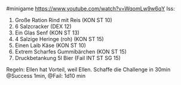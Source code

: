 #minigame 
https://www.youtube.com/watch?v=WqomLw9w6qY
Iss:
1. Große Ration Rind mit Reis (KON ST 10)
2. 6 Salzcracker (DEX 12)
3. Ein Glas Senf (KON ST 13)
4. 4 Salzige Heringe (roh) (KON ST 15)
5. Einen Laib Käse (KON ST 10)
6. Extrem Scharfes Gummibärchen (KON ST 15)
7. Druckbetankung 5l Bier (Fail INT ST SG 15)

Regeln:
Ellen hat Vorteil, weil Ellen.
Schaffe die Challenge in 30min
@Success 1min, @Fail: 1d10 min